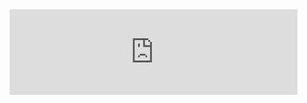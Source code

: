 <iframe width="100%" src="https://datastudio.google.com/embed/reporting/d7f2c5d5-5819-4445-906f-cda8deca38c9/page/0PoLC" frameborder="0" style="border:0" allowfullscreen></iframe>
